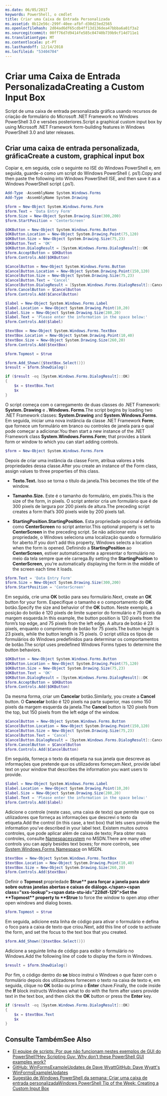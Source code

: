 ```yaml
---
ms.date: 06/05/2017
keywords: PowerShell, o cmdlet
title: Criar uma Caixa de Entrada Personalizada
ms.assetid: 0b12e56c-299f-40ee-afbf-d30d23ed2565
ms.openlocfilehash: 2d04ad6df65cdb4ff13d136dea47bbba6a01f3a2
ms.sourcegitcommit: 00ff76d7d9414fe585c04740b739b9cf14d711e1
ms.translationtype: MT
ms.contentlocale: pt-PT
ms.lasthandoff: 12/14/2018
ms.locfileid: "53404704"
---
```

# <a name="creating-a-custom-input-box"></a><span data-ttu-id="228df-103">Criar uma Caixa de Entrada Personalizada</span><span class="sxs-lookup"><span data-stu-id="228df-103">Creating a Custom Input Box</span></span>

<span data-ttu-id="228df-104">Script de uma caixa de entrada personalizada gráfica usando recursos de criação de formulário do Microsoft .NET Framework no Windows PowerShell 3.0 e versões posteriores.</span><span class="sxs-lookup"><span data-stu-id="228df-104">Script a graphical custom input box by using Microsoft .NET Framework form-building features in Windows PowerShell 3.0 and later releases.</span></span>

## <a name="create-a-custom-graphical-input-box"></a><span data-ttu-id="228df-105">Criar uma caixa de entrada personalizada, gráfica</span><span class="sxs-lookup"><span data-stu-id="228df-105">Create a custom, graphical input box</span></span>

<span data-ttu-id="228df-106">Copiar e, em seguida, cole o seguinte no ISE do Windows PowerShell e, em seguida, guarde-o como um script do Windows PowerShell (. ps1).</span><span class="sxs-lookup"><span data-stu-id="228df-106">Copy and then paste the following into Windows PowerShell ISE, and then save it as a Windows PowerShell script (.ps1).</span></span>

```powershell
Add-Type -AssemblyName System.Windows.Forms
Add-Type -AssemblyName System.Drawing

$form = New-Object System.Windows.Forms.Form
$form.Text = 'Data Entry Form'
$form.Size = New-Object System.Drawing.Size(300,200)
$form.StartPosition = 'CenterScreen'

$OKButton = New-Object System.Windows.Forms.Button
$OKButton.Location = New-Object System.Drawing.Point(75,120)
$OKButton.Size = New-Object System.Drawing.Size(75,23)
$OKButton.Text = 'OK'
$OKButton.DialogResult = [System.Windows.Forms.DialogResult]::OK
$form.AcceptButton = $OKButton
$form.Controls.Add($OKButton)

$CancelButton = New-Object System.Windows.Forms.Button
$CancelButton.Location = New-Object System.Drawing.Point(150,120)
$CancelButton.Size = New-Object System.Drawing.Size(75,23)
$CancelButton.Text = 'Cancel'
$CancelButton.DialogResult = [System.Windows.Forms.DialogResult]::Cancel
$form.CancelButton = $CancelButton
$form.Controls.Add($CancelButton)

$label = New-Object System.Windows.Forms.Label
$label.Location = New-Object System.Drawing.Point(10,20)
$label.Size = New-Object System.Drawing.Size(280,20)
$label.Text = 'Please enter the information in the space below:'
$form.Controls.Add($label)

$textBox = New-Object System.Windows.Forms.TextBox
$textBox.Location = New-Object System.Drawing.Point(10,40)
$textBox.Size = New-Object System.Drawing.Size(260,20)
$form.Controls.Add($textBox)

$form.Topmost = $true

$form.Add_Shown({$textBox.Select()})
$result = $form.ShowDialog()

if ($result -eq [System.Windows.Forms.DialogResult]::OK)
{
    $x = $textBox.Text
    $x
}
```

<span data-ttu-id="228df-107">O script começa com o carregamento de duas classes do .NET Framework: **System. Drawing** e **. Windows. Forms**.</span><span class="sxs-lookup"><span data-stu-id="228df-107">The script begins by loading two .NET Framework classes: **System.Drawing** and **System.Windows.Forms**.</span></span> <span data-ttu-id="228df-108">Em seguida, iniciar uma nova instância da classe .NET Framework **Form**; que fornece um formulário em branco ou controles de janela para o qual pode começar a adicionar.</span><span class="sxs-lookup"><span data-stu-id="228df-108">You then start a new instance of the .NET Framework class **System.Windows.Forms.Form**; that provides a blank form or window to which you can start adding controls.</span></span>

```powershell
$form = New-Object System.Windows.Forms.Form
```

<span data-ttu-id="228df-109">Depois de criar uma instância da classe Form, atribua valores a três propriedades dessa classe.</span><span class="sxs-lookup"><span data-stu-id="228df-109">After you create an instance of the Form class, assign values to three properties of this class.</span></span>

- <span data-ttu-id="228df-110">**Texto.**</span><span class="sxs-lookup"><span data-stu-id="228df-110">**Text.**</span></span> <span data-ttu-id="228df-111">Isso se torna o título da janela.</span><span class="sxs-lookup"><span data-stu-id="228df-111">This becomes the title of the window.</span></span>

- <span data-ttu-id="228df-112">**Tamanho.**</span><span class="sxs-lookup"><span data-stu-id="228df-112">**Size.**</span></span> <span data-ttu-id="228df-113">Este é o tamanho do formulário, em pixéis.</span><span class="sxs-lookup"><span data-stu-id="228df-113">This is the size of the form, in pixels.</span></span> <span data-ttu-id="228df-114">O script anterior cria um formulário que é de 300 pixels de largura por 200 pixels de altura.</span><span class="sxs-lookup"><span data-stu-id="228df-114">The preceding script creates a form that’s 300 pixels wide by 200 pixels tall.</span></span>

- <span data-ttu-id="228df-115">**StartingPosition.**</span><span class="sxs-lookup"><span data-stu-id="228df-115">**StartingPosition.**</span></span> <span data-ttu-id="228df-116">Esta propriedade opcional é definida como **CenterScreen** no script anterior.</span><span class="sxs-lookup"><span data-stu-id="228df-116">This optional property is set to **CenterScreen** in the preceding script.</span></span> <span data-ttu-id="228df-117">Se não adicionar esta propriedade, o Windows seleciona uma localização quando o formulário for aberto.</span><span class="sxs-lookup"><span data-stu-id="228df-117">If you don’t add this property, Windows selects a location when the form is opened.</span></span> <span data-ttu-id="228df-118">Definindo a **StartingPosition** ao **CenterScreen**, estiver automaticamente a apresentar o formulário no meio da tela sempre que ele carrega.</span><span class="sxs-lookup"><span data-stu-id="228df-118">By setting the **StartingPosition** to **CenterScreen**, you’re automatically displaying the form in the middle of the screen each time it loads.</span></span>

```powershell
$form.Text = 'Data Entry Form'
$form.Size = New-Object System.Drawing.Size(300,200)
$form.StartPosition = 'CenterScreen'
```

<span data-ttu-id="228df-119">Em seguida, crie uma **OK** botão para seu formulário.</span><span class="sxs-lookup"><span data-stu-id="228df-119">Next, create an **OK** button for your form.</span></span> <span data-ttu-id="228df-120">Especifique o tamanho e o comportamento do **OK** botão.</span><span class="sxs-lookup"><span data-stu-id="228df-120">Specify the size and behavior of the **OK** button.</span></span> <span data-ttu-id="228df-121">Neste exemplo, a posição do botão é 120 pixels de limite superior do formulário e 75 pixels da margem esquerda.</span><span class="sxs-lookup"><span data-stu-id="228df-121">In this example, the button position is 120 pixels from the form’s top edge, and 75 pixels from the left edge.</span></span> <span data-ttu-id="228df-122">A altura de botão é 23 pixels, enquanto o comprimento de botão for 75 pixels.</span><span class="sxs-lookup"><span data-stu-id="228df-122">The button height is 23 pixels, while the button length is 75 pixels.</span></span> <span data-ttu-id="228df-123">O script utiliza os tipos de formulários do Windows predefinidos para determinar os comportamentos de botão.</span><span class="sxs-lookup"><span data-stu-id="228df-123">The script uses predefined Windows Forms types to determine the button behaviors.</span></span>

```powershell
$OKButton = New-Object System.Windows.Forms.Button
$OKButton.Location = New-Object System.Drawing.Point(75,120)
$OKButton.Size = New-Object System.Drawing.Size(75,23)
$OKButton.Text = 'OK'
$OKButton.DialogResult = [System.Windows.Forms.DialogResult]::OK
$form.AcceptButton = $OKButton
$form.Controls.Add($OKButton)
```

<span data-ttu-id="228df-124">Da mesma forma, criar um **Cancelar** botão.</span><span class="sxs-lookup"><span data-stu-id="228df-124">Similarly, you create a **Cancel** button.</span></span> <span data-ttu-id="228df-125">O **Cancelar** botão é 120 pixels na parte superior, mas como 150 pixels da margem esquerda da janela.</span><span class="sxs-lookup"><span data-stu-id="228df-125">The **Cancel** button is 120 pixels from the top, but 150 pixels from the left edge of the window.</span></span>

```powershell
$CancelButton = New-Object System.Windows.Forms.Button
$CancelButton.Location = New-Object System.Drawing.Point(150,120)
$CancelButton.Size = New-Object System.Drawing.Size(75,23)
$CancelButton.Text = 'Cancel'
$CancelButton.DialogResult = [System.Windows.Forms.DialogResult]::Cancel
$form.CancelButton = $CancelButton
$form.Controls.Add($CancelButton)
```

<span data-ttu-id="228df-126">Em seguida, forneça o texto da etiqueta na sua janela que descreve as informações que pretende que os utilizadores forneçam.</span><span class="sxs-lookup"><span data-stu-id="228df-126">Next, provide label text on your window that describes the information you want users to provide.</span></span>

```powershell
$label = New-Object System.Windows.Forms.Label
$label.Location = New-Object System.Drawing.Point(10,20)
$label.Size = New-Object System.Drawing.Size(280,20)
$label.Text = 'Please enter the information in the space below:'
$form.Controls.Add($label)
```

<span data-ttu-id="228df-127">Adicione o controle (neste caso, uma caixa de texto) que permite que os utilizadores que forneça as informações que descrevi o texto da etiqueta.</span><span class="sxs-lookup"><span data-stu-id="228df-127">Add the control (in this case, a text box) that lets users provide the information you’ve described in your label text.</span></span> <span data-ttu-id="228df-128">Existem muitos outros controles, que pode aplicar além de caixas de texto; Para obter mais controles, consulte [Namespacesystem](https://msdn.microsoft.com/library/k50ex0x9(v=vs.110).aspx) no MSDN.</span><span class="sxs-lookup"><span data-stu-id="228df-128">There are many other controls you can apply besides text boxes; for more controls, see [System.Windows.Forms Namespace](https://msdn.microsoft.com/library/k50ex0x9(v=vs.110).aspx) on MSDN.</span></span>

```powershell
$textBox = New-Object System.Windows.Forms.TextBox
$textBox.Location = New-Object System.Drawing.Point(10,40)
$textBox.Size = New-Object System.Drawing.Size(260,20)
$form.Controls.Add($textBox)
```

<span data-ttu-id="228df-129">Definir o **Topmost** propriedade **$true** para forçar a janela para abrir sobre outras janelas abertas e caixas de diálogo.</span><span class="sxs-lookup"><span data-stu-id="228df-129">Set the **Topmost** property to **$true** to force the window to open atop other open windows and dialog boxes.</span></span>

```powershell
$form.Topmost = $true
```

<span data-ttu-id="228df-130">Em seguida, adicione esta linha de código para ativar o formulário e defina o foco para a caixa de texto que criou.</span><span class="sxs-lookup"><span data-stu-id="228df-130">Next, add this line of code to activate the form, and set the focus to the text box that you created.</span></span>

```powershell
$form.Add_Shown({$textBox.Select()})
```

<span data-ttu-id="228df-131">Adicione a seguinte linha de código para exibir o formulário no Windows.</span><span class="sxs-lookup"><span data-stu-id="228df-131">Add the following line of code to display the form in Windows.</span></span>

```powershell
$result = $form.ShowDialog()
```

<span data-ttu-id="228df-132">Por fim, o código dentro do **se** bloco instrui o Windows o que fazer com o formulário depois dos utilizadores fornecem o texto na caixa de texto e, em seguida, clique no **OK** botão ou prima o **Enter** chave.</span><span class="sxs-lookup"><span data-stu-id="228df-132">Finally, the code inside the **If** block instructs Windows what to do with the form after users provide text in the text box, and then click the **OK** button or press the **Enter** key.</span></span>

```powershell
if ($result -eq [System.Windows.Forms.DialogResult]::OK)
{
    $x = $textBox.Text
    $x
}
```

## <a name="see-also"></a><span data-ttu-id="228df-133">Consulte Também</span><span class="sxs-lookup"><span data-stu-id="228df-133">See Also</span></span>

- [<span data-ttu-id="228df-134">EI equipe de scripts:  Por que não funcionam nestes exemplos de GUI do PowerShell?</span><span class="sxs-lookup"><span data-stu-id="228df-134">Hey Scripting Guy:  Why don’t these PowerShell GUI examples work?</span></span>](https://go.microsoft.com/fwlink/?LinkId=506644)
- [<span data-ttu-id="228df-135">GitHub: WinFormsExampleUpdates de Dave Wyatt</span><span class="sxs-lookup"><span data-stu-id="228df-135">GitHub: Dave Wyatt's WinFormsExampleUpdates</span></span>](https://github.com/dlwyatt/WinFormsExampleUpdates)
- [<span data-ttu-id="228df-136">Sugestão de Windows PowerShell da semana:  Criar uma caixa de entrada personalizada</span><span class="sxs-lookup"><span data-stu-id="228df-136">Windows PowerShell Tip of the Week:  Creating a Custom Input Box</span></span>](https://technet.microsoft.com/library/ff730941.aspx)